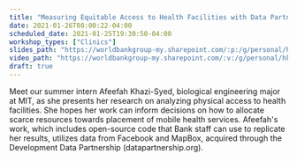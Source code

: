```yaml
---
title: "Measuring Equitable Access to Health Facilities with Data Partnerships and Open-Source Tools"
date: 2021-01-26T08:00:22-04:00
scheduled_date: 2021-01-25T19:30:50-04:00
workshop_types: ["Clinics"]
slides_path: "https://worldbankgroup-my.sharepoint.com/:p:/g/personal/hkrambeck_worldbank_org/EdJWeGdrxC1Bmg1gEza2JUcBZBZg82pE-kYJY5Ev7wI9EA?e=Q2VfOJ"
video_path: "https://worldbankgroup-my.sharepoint.com/:v:/g/personal/hkrambeck_worldbank_org/EXmAQA2Q-qxDs6nGv4WlDtMB7CGTVFQN06gkLlVsIVVqHg?e=SiXKmK"
draft: true
---
```


Meet our summer intern Afeefah Khazi-Syed, biological engineering major at MIT, as she presents her research on analyzing physical access to health facilities. She hopes her work can inform decisions on how to allocate scarce resources towards placement of mobile health services. Afeefah's work, which includes open-source code that Bank staff can use to replicate her results, utilizes data from Facebook and MapBox, acquired through the Development Data Partnership (datapartnership.org).